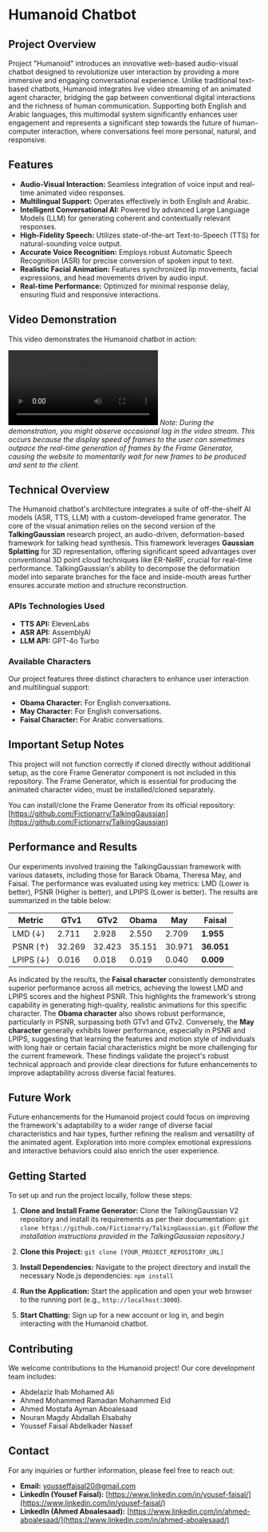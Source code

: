 # Humanoid Chatbot

## Project Overview

Project "Humanoid" introduces an innovative web-based audio-visual chatbot designed to revolutionize user interaction by providing a more immersive and engaging conversational experience. Unlike traditional text-based chatbots, Humanoid integrates live video streaming of an animated agent character, bridging the gap between conventional digital interactions and the richness of human communication. Supporting both English and Arabic languages, this multimodal system significantly enhances user engagement and represents a significant step towards the future of human-computer interaction, where conversations feel more personal, natural, and responsive.

## Features

-   **Audio-Visual Interaction:** Seamless integration of voice input and real-time animated video responses.
-   **Multilingual Support:** Operates effectively in both English and Arabic.
-   **Intelligent Conversational AI:** Powered by advanced Large Language Models (LLM) for generating coherent and contextually relevant responses.
-   **High-Fidelity Speech:** Utilizes state-of-the-art Text-to-Speech (TTS) for natural-sounding voice output.
-   **Accurate Voice Recognition:** Employs robust Automatic Speech Recognition (ASR) for precise conversion of spoken input to text.
-   **Realistic Facial Animation:** Features synchronized lip movements, facial expressions, and head movements driven by audio input.
-   **Real-time Performance:** Optimized for minimal response delay, ensuring fluid and responsive interactions.

## Video Demonstration

This video demonstrates the Humanoid chatbot in action:

[//]: # (Local video path for project demonstration)
![Humanoid Chatbot Demo](/public/Chat/images/Demo%20(1).mp4)
*Note: During the demonstration, you might observe occasional lag in the video stream. This occurs because the display speed of frames to the user can sometimes outpace the real-time generation of frames by the Frame Generator, causing the website to momentarily wait for new frames to be produced and sent to the client.*

## Technical Overview

The Humanoid chatbot's architecture integrates a suite of off-the-shelf AI models (ASR, TTS, LLM) with a custom-developed frame generator. The core of the visual animation relies on the second version of the **TalkingGaussian** research project, an audio-driven, deformation-based framework for talking head synthesis. This framework leverages **Gaussian Splatting** for 3D representation, offering significant speed advantages over conventional 3D point cloud techniques like ER-NeRF, crucial for real-time performance. TalkingGaussian's ability to decompose the deformation model into separate branches for the face and inside-mouth areas further ensures accurate motion and structure reconstruction.

### APIs Technologies Used

-   **TTS API:** ElevenLabs
-   **ASR API:** AssemblyAI
-   **LLM API:** GPT-4o Turbo

### Available Characters

Our project features three distinct characters to enhance user interaction and multilingual support:

-   **Obama Character:** For English conversations.
-   **May Character:** For English conversations.
-   **Faisal Character:** For Arabic conversations.

## Important Setup Notes

This project will not function correctly if cloned directly without additional setup, as the core Frame Generator component is not included in this repository. The Frame Generator, which is essential for producing the animated character video, must be installed/cloned separately.

You can install/clone the Frame Generator from its official repository: [https://github.com/Fictionarry/TalkingGaussian](https://github.com/Fictionarry/TalkingGaussian)

## Performance and Results

Our experiments involved training the TalkingGaussian framework with various datasets, including those for Barack Obama, Theresa May, and Faisal. The performance was evaluated using key metrics: LMD (Lower is better), PSNR (Higher is better), and LPIPS (Lower is better). The results are summarized in the table below:

| Metric | GTv1 | GTv2 | Obama | May | Faisal |
|---|---|---|---|---|---|
| LMD (↓) | 2.711 | 2.928 | 2.550 | 2.709 | **1.955** |
| PSNR (↑) | 32.269 | 32.423 | 35.151 | 30.971 | **36.051** |
| LPIPS (↓) | 0.016 | 0.018 | 0.019 | 0.040 | **0.009** |

As indicated by the results, the **Faisal character** consistently demonstrates superior performance across all metrics, achieving the lowest LMD and LPIPS scores and the highest PSNR. This highlights the framework's strong capability in generating high-quality, realistic animations for this specific character. The **Obama character** also shows robust performance, particularly in PSNR, surpassing both GTv1 and GTv2. Conversely, the **May character** generally exhibits lower performance, especially in PSNR and LPIPS, suggesting that learning the features and motion style of individuals with long hair or certain facial characteristics might be more challenging for the current framework. These findings validate the project's robust technical approach and provide clear directions for future enhancements to improve adaptability across diverse facial features.

## Future Work

Future enhancements for the Humanoid project could focus on improving the framework's adaptability to a wider range of diverse facial characteristics and hair types, further refining the realism and versatility of the animated agent. Exploration into more complex emotional expressions and interactive behaviors could also enrich the user experience.

## Getting Started

To set up and run the project locally, follow these steps:

1.  **Clone and Install Frame Generator:**
    Clone the TalkingGaussian V2 repository and install its requirements as per their documentation:
    `git clone https://github.com/Fictionarry/TalkingGaussian.git`
    *(Follow the installation instructions provided in the TalkingGaussian repository.)*

2.  **Clone this Project:**
    `git clone [YOUR_PROJECT_REPOSITORY_URL]`

3.  **Install Dependencies:**
    Navigate to the project directory and install the necessary Node.js dependencies:
    `npm install`

4.  **Run the Application:**
    Start the application and open your web browser to the running port (e.g., `http://localhost:3000`).

5.  **Start Chatting:**
    Sign up for a new account or log in, and begin interacting with the Humanoid chatbot.

## Contributing

We welcome contributions to the Humanoid project! Our core development team includes:

-   Abdelaziz Ihab Mohamed Ali
-   Ahmed Mohammed Ramadan Mohammed Eid
-   Ahmed Mostafa Ayman Aboalesaad
-   Nouran Magdy Abdallah Elsabahy
-   Youssef Faisal Abdelkader Nassef

## Contact

For any inquiries or further information, please feel free to reach out:

-   **Email:** yousseffaisal20@gmail.com
-   **LinkedIn (Yousef Faisal):** [https://www.linkedin.com/in/yousef-faisal/](https://www.linkedin.com/in/yousef-faisal/)
-   **LinkedIn (Ahmed Aboalesaad):** [https://www.linkedin.com/in/ahmed-aboalesaad/](https://www.linkedin.com/in/ahmed-aboalesaad/)
